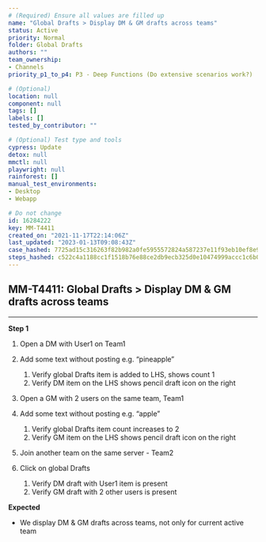 ```yaml
---
# (Required) Ensure all values are filled up
name: "Global Drafts > Display DM & GM drafts across teams"
status: Active
priority: Normal
folder: Global Drafts
authors: ""
team_ownership:
- Channels
priority_p1_to_p4: P3 - Deep Functions (Do extensive scenarios work?)

# (Optional)
location: null
component: null
tags: []
labels: []
tested_by_contributor: ""

# (Optional) Test type and tools
cypress: Update
detox: null
mmctl: null
playwright: null
rainforest: []
manual_test_environments:
- Desktop
- Webapp

# Do not change
id: 16284222
key: MM-T4411
created_on: "2021-11-17T22:14:06Z"
last_updated: "2023-01-13T09:08:43Z"
case_hashed: 7725ad15c316263f82b982a0fe5955572824a587237e11f93eb10ef8e9248fca273446186dd1c02513059cfe51b75c92
steps_hashed: c522c4a1188cc1f1518b76e88ce2db9ecb325d0e10474999accc1c6b07247b3fe5d46b8b6ef85eff11714201ad9f571f
---
```


<!-- (Auto-generated) Based on frontmatter's "key" and "name" -->

## MM-T4411: Global Drafts > Display DM & GM drafts across teams

---

**Step 1**

1. Open a DM with User1 on Team1

2. Add some text without posting e.g. “pineapple”

   1. Verify global Drafts item is added to LHS, shows count 1
   2. Verify DM item on the LHS shows pencil draft icon on the right

3. Open a GM with 2 users on the same team, Team1

4. Add some text without posting e.g. “apple”

   1. Verify global Drafts item count increases to 2
   2. Verify GM item on the LHS shows pencil draft icon on the right

5. Join another team on the same server - Team2

6. Click on global Drafts

   1. Verify DM draft with User1 item is present
   2. Verify GM draft with 2 other users is present

**Expected**

- We display DM & GM drafts across teams, not only for current active team
